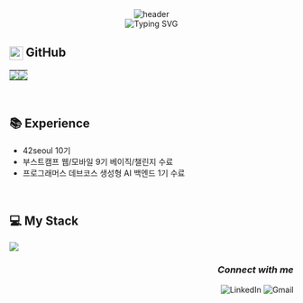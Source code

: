 <!-- Header Image -->
<div align="center">
  <img src="https://capsule-render.vercel.app/api?type=waving&height=200&color=0:3bbeb4,100:326fdd&text=Hello,%20I'm%20Taehyun&fontColor=ffffff&fontAlign=50&fontAlignY=30&fontSize=50&desc=Backend%20Developer%20🚀&descAlign=50&descAlignY=50&descSize=22&descColor=e5e7eb" alt="header" />
</div>

<!-- Typing Effect -->
<div align="center">
  <img src="https://readme-typing-svg.demolab.com?font=JetBrains+Mono&pause=1500&color=4D9FD6&center=true&vCenter=true&width=550&lines=Hi+there,+I%27m+Taehyun+%F0%9F%91%8B;Aspiring+Backend+Developer;Fueled+by+%E2%98%95+and+curiosity;Building+runnable+stuff+with+code" alt="Typing SVG" />
</div>

<!-- GitHub Stats -->
<h2>
  <img src="https://techstack-generator.vercel.app/github-icon.svg" width="24" style="vertical-align: middle;" />
  <span style="vertical-align: middle; position: relative; top: -1px;">Git‌Hub</span>
</h2>

<div align="center">
  <table style="border: none; border-collapse: collapse;">
    <tr>
      <td style="border: none; padding: 0;">
        <img src="https://readme-stats-custom.vercel.app/api?username=taehyun32&show_icons=true&theme=tokyonight&hide_border=true" />
      </td>
      <td style="border: none; padding: 0;">
        <img src="https://readme-stats-custom.vercel.app/api/top-langs?username=taehyun32&layout=compact&langs_count=8&hide_border=true&theme=tokyonight" />
      </td>
    </tr>
  </table>
</div>

<br>

<h2>
  📚 Experience
</h2>
<ul>
  <li>42seoul 10기</li>
  <li>부스트캠프 웹/모바일 9기 베이직/챌린지 수료</li>
  <li>프로그래머스 데브코스 생성형 AI 백엔드 1기 수료</li>

</ul>

<br>

<h2>
  💻 My Stack	
</h2>
<p align="left">
  <a href="https://skillicons.dev">
    <img src="https://skillicons.dev/icons?i=c,cpp,java,javascript,typescript,spring,express,nodejs,hibernate,mysql,mongodb,redis,supabase,gradle,docker,githubactions,nginx,aws,git,linux,notion,slack,openai&perline=14" /></a>
</p>

<i><h3 align="right">Connect with me</h3></i>

<div align="right">
  <a href="https://linkedin.com/in/taehyun32" style="text-decoration: none;">
    <img src="https://img.shields.io/badge/LinkedIn-%230077B5.svg?logo=linkedin&logoColor=white" alt="LinkedIn" />
  </a>
  <a href="mailto:kimtaehyun002@gmail.com" style="text-decoration: none;">
    <img src="https://img.shields.io/badge/Gmail-D14836?logo=gmail&logoColor=white" alt="Gmail" />
  </a>
</div>
